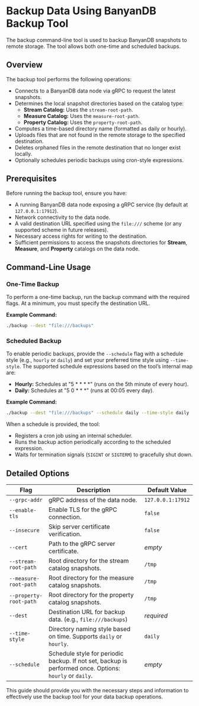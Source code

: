 # Backup Data Using BanyanDB Backup Tool

The backup command-line tool is used to backup BanyanDB snapshots to remote storage. The tool allows both one-time and scheduled backups.

## Overview

The backup tool performs the following operations:

- Connects to a BanyanDB data node via gRPC to request the latest snapshots.
- Determines the local snapshot directories based on the catalog type:
  - **Stream Catalog:** Uses the `stream-root-path`.
  - **Measure Catalog:** Uses the `measure-root-path`.
  - **Property Catalog:** Uses the `property-root-path`.
- Computes a time-based directory name (formatted as daily or hourly).
- Uploads files that are not found in the remote storage to the specified destination.
- Deletes orphaned files in the remote destination that no longer exist locally.
- Optionally schedules periodic backups using cron-style expressions.

## Prerequisites

Before running the backup tool, ensure you have:

- A running BanyanDB data node exposing a gRPC service (by default at `127.0.0.1:17912`).
- Network connectivity to the data node.
- A valid destination URL specified using the `file:///` scheme (or any supported scheme in future releases).
- Necessary access rights for writing to the destination.
- Sufficient permissions to access the snapshots directories for **Stream**, **Measure**, and **Property** catalogs on the data node.

## Command-Line Usage

### One-Time Backup

To perform a one-time backup, run the backup command with the required flags. At a minimum, you must specify the destination URL.

**Example Command:**
```bash
./backup --dest "file:///backups"
```

### Scheduled Backup

To enable periodic backups, provide the `--schedule` flag with a schedule style (e.g., `hourly` or `daily`) and set your preferred time style using `--time-style`. The supported schedule expressions based on the tool’s internal map are:

- **Hourly:** Schedules at "5 * * * *" (runs on the 5th minute of every hour).
- **Daily:** Schedules at "5 0 * * *" (runs at 00:05 every day).

**Example Command:**

```bash
./backup --dest "file:///backups" --schedule daily --time-style daily
```

When a schedule is provided, the tool:

- Registers a cron job using an internal scheduler.
- Runs the backup action periodically according to the scheduled expression.
- Waits for termination signals (`SIGINT` or `SIGTERM`) to gracefully shut down.

## Detailed Options

| Flag                | Description                                                                               | Default Value         |
| ------------------- | ----------------------------------------------------------------------------------------- | --------------------- |
| `--grpc-addr`       | gRPC address of the data node.                                                          | `127.0.0.1:17912`     |
| `--enable-tls`      | Enable TLS for the gRPC connection.                                                     | `false`               |
| `--insecure`        | Skip server certificate verification.                                                   | `false`               |
| `--cert`            | Path to the gRPC server certificate.                                                    | _empty_               |
| `--stream-root-path`| Root directory for the stream catalog snapshots.                                        | `/tmp`                |
| `--measure-root-path`| Root directory for the measure catalog snapshots.                                      | `/tmp`                |
| `--property-root-path`| Root directory for the property catalog snapshots.                                     | `/tmp`                |
| `--dest`            | Destination URL for backup data. (e.g., `file:///backups`)                                | _required_            |
| `--time-style`      | Directory naming style based on time. Supports `daily` or `hourly`.                       | `daily`               |
| `--schedule`        | Schedule style for periodic backup. If not set, backup is performed once. Options: `hourly` or `daily`. | _empty_               |

This guide should provide you with the necessary steps and information to effectively use the backup tool for your data backup operations.
